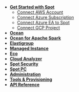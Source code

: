 <!-- Table of Contents -->

- [**Get Started with Spot**](connect-your-cloud-provider/)
  - [Connect AWS Account](connect-your-cloud-provider/aws-account)
  - [Connect Azure Subscription](connect-your-cloud-provider/azure-account)
  - [Connect Azure EA to Spot](connect-your-cloud-provider/azure-ea-account)
  - [Connect GCP Project](connect-your-cloud-provider/gcp-project)
- [**Ocean**](ocean/)
- [**Ocean for Apache Spark**](ocean-spark/)
- [**Elastigroup**](elastigroup/)
- [**Managed Instance**](managed-instance/)
- [**Eco**](eco/)
- [**Cloud Analyzer**](cloud-analyzer/)
- [**Spot Security**](spot-security/)
- [**Spot PC**](spot-pc/)
- [**Administration**](administration/)
- [**Tools & Provisioning**](tools-and-provisioning/)
- <a href="https://docs.spot.io/api" target="_blank"><strong>API Reference <i data-feather="external-link"></i></strong></a>
